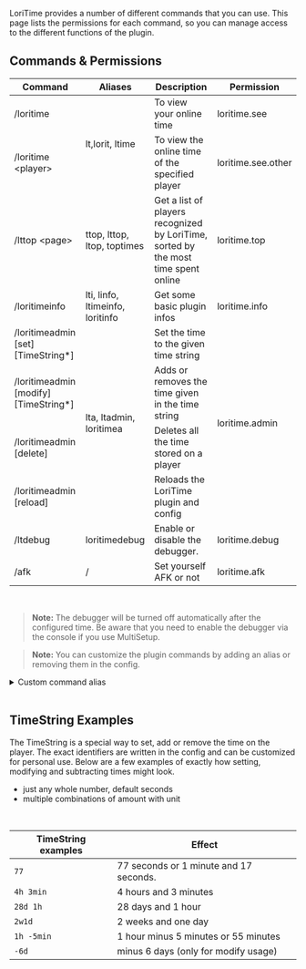 LoriTime provides a number of different commands that you can use. This page lists the permissions for each command, so you can manage access to the different functions of the plugin.

## Commands & Permissions
<table class="tg">
<thead>
  <tr>
    <th class="tg-uzvj">Command</th>
    <th class="tg-uzvj">Aliases</th>
    <th class="tg-uzvj">Description</th>
    <th class="tg-uzvj">Permission</th>
  </tr>
</thead>
<tbody>
  <tr>
    <td class="tg-9wq8">/loritime</td>
    <td class="tg-9wq8" rowspan="2">lt,lorit, ltime</td>
    <td class="tg-9wq8">To view your online time</td>
    <td class="tg-9wq8">loritime.see</td>
  </tr>
  <tr>
    <td class="tg-9wq8">/loritime &lt;player&gt;</td>
    <td class="tg-9wq8">To view the online time of the specified player</td>
    <td class="tg-9wq8">loritime.see.other</td>
  </tr>
  <tr>
    <td class="tg-9wq8">/lttop &lt;page&gt;</td>
    <td class="tg-9wq8">ttop, lttop, ltop, toptimes</td>
    <td class="tg-9wq8">Get a list of players recognized by LoriTime, sorted by the most time spent online</td>
    <td class="tg-9wq8">loritime.top</td>
  </tr>
  <tr>
    <td class="tg-9wq8">/loritimeinfo</td>
    <td class="tg-9wq8">lti, linfo, ltimeinfo, loritinfo</td>
    <td class="tg-9wq8">Get some basic plugin infos</td>
    <td class="tg-9wq8">loritime.info</td>
  </tr>
  <tr>
    <td class="tg-9wq8">/loritimeadmin [set] [TimeString*]</td>
    <td class="tg-9wq8" rowspan="4">lta, ltadmin, loritimea</td>
    <td class="tg-9wq8">Set the time to the given time string</td>
    <td class="tg-9wq8" rowspan="4">loritime.admin</td>
  </tr>
  <tr>
    <td class="tg-9wq8">/loritimeadmin [modify] [TimeString*]</td>
    <td class="tg-9wq8">Adds or removes the time given in the time string</td>
  </tr>
  <tr>
    <td class="tg-9wq8">/loritimeadmin [delete]</td>
    <td class="tg-9wq8">Deletes all the time stored on a player</td>
  </tr>
  <tr>
    <td class="tg-9wq8">/loritimeadmin [reload]</td>
    <td class="tg-9wq8">Reloads the LoriTime plugin and config</td>
  </tr>
  <tr>
      <td class="tg-9wq8">/ltdebug</td>
      <td class="tg-9wq8">loritimedebug</td>
      <td class="tg-9wq8">Enable or disable the debugger.</td>
      <td class="tg-9wq8">loritime.debug</td>
  </tr>
  <tr>
      <td class="tg-9wq8">/afk</td>
      <td class="tg-9wq8">/</td>
      <td class="tg-9wq8">Set yourself AFK or not</td>
      <td class="tg-9wq8">loritime.afk</td>
  </tr>
  
</tbody>
</table>

<br>

> **Note:** The debugger will be turned off automatically after the configured time. Be aware that you need to enable the debugger via the console if you use MultiSetup.<br>

> **Note:** You can customize the plugin commands by adding an alias or removing them in the config.
<details>
<summary>Custom command alias</summary>

```yml
##############
#  Commands  #
##############

# In case you want to add some aliases to the commands, you can do it here.
# There are some given aliases, but you can add or remove them.
command:
  LoriTimeAdmin:
    alias:
      - 'lta'
      - 'ltadmin'
      - 'loritimea'
  LoriTime:
    alias:
      - 'lt'
      - 'loritime'
      - 'lorit'
  LoriTimeTop:
    alias:
      - "ttop"
      - "lttop"
      - "ltop"
      - "toptimes"
  Afk:
    alias: [ ]
```

</details>

<br>


## TimeString Examples
The TimeString is a special way to set, add or remove the time on the player. The exact identifiers are written in the config and can be customized for personal use. Below are a few examples of exactly how setting, modifying and subtracting times might look. <br>
* just any whole number, default seconds <br>
* multiple combinations of amount with unit <br>
<br>

| TimeString examples | Effect                                 |
|---------------------|----------------------------------------|
| `77`                | 77 seconds or 1 minute and 17 seconds. |
| `4h 3min`           | 4 hours and 3 minutes                  |
| `28d 1h`            | 28 days and 1 hour                     |
| `2w1d`              | 2 weeks and one day                    |
| `1h -5min`          | 1 hour minus 5 minutes or 55 minutes   |
| `-6d`               | minus 6 days (only for modify usage)   |
